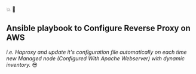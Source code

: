 :boom: :dizzy:
## Ansible playbook to Configure Reverse Proxy on AWS ##
_i.e. Haproxy and update it's configuration_
_file automatically on each time new Managed node_
_(Configured With Apache Webserver) with dynamic inventory._ :sunglasses:
